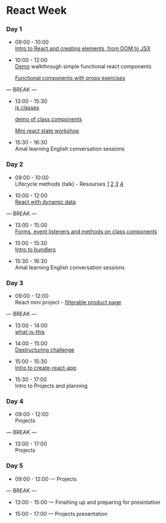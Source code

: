 # React Week


### Day 1

- 09:00 - 10:00 <br> 
  [Intro to React and creating elements, from DOM to JSX](https://github.com/jema28/react-intro)
- 10:00 - 12:00 <br> 
  [Demo](https://github.com/fack2/react-components-demo) walkthrough simple functional react components
  
  [Functional components with props exercises](https://github.com/rithmschool/react_exercises/tree/master/01-introduction-to-react/jsx-and-babel)


— BREAK —

- 13:00 - 15:30 <br> 
  [js classes](https://github.com/oliverjam/es6-class-intro)
  
  [demo of class components](https://github.com/fack2/react-components-demo)
  
  [Mini react state workshop](https://github.com/ali-7/mini-react-state-ws)

- 15:30 - 16:30 <br> 
  Amal learning English conversation sessions

### Day 2

- 09:00 - 10:00 <br> 
  Lifecycle methods (talk) - Resourses [1](https://reactjs.org/docs/react-component.html) [2](http://projects.wojtekmaj.pl/react-lifecycle-methods-diagram/) [3](https://www.rithmschool.com/courses/react-fundamentals/component-life-cycle) [4](https://programmingwithmosh.com/javascript/react-lifecycle-methods/)
  
- 10:00 - 12:00 <br> 
  [React with dynamic data](https://github.com/ali-7/react-dynamic-data-workshop)


— BREAK —

- 13:00 - 15:00 <br> 
  [Forms, event listeners and methods on class components](https://github.com/ali-7/react-forms)
  
- 15:00 - 15:30 <br>
  [Intro to bundlers](https://hackmd.io/p/rJBLi5mSf)
  
- 15:30 - 16:30 <br> 
  Amal learning English conversation sessions


### Day 3

- 09:00 - 12:00 <br> 
  React mini project - [filterable product page](https://github.com/fack2/react-food-workshop)

— BREAK —

- 13:00 - 14:00 <br> 
  [what-is-this](https://github.com/ZooeyMiller/ws-what-is-this)

- 14:00 - 15:00 <br> 
  [Destructuring challenge](https://github.com/jema28/learn-destructuring)
  
- 15:00 - 15:30 <br>
  [Intro to create-react-app](https://github.com/facebook/create-react-app)

- 15:30 - 17:00 <br>
  Intro to Projects and planning 

### Day 4

- 09:00 - 12:00 <br>
  Projects

— BREAK —

- 13:00 - 17:00 <br>
  Projects

### Day 5

- 09:00 - 12:00 — Projects 

— BREAK —

- 13:00 - 15:00 — Finsihing up and preparing for presintation 

- 15:00 - 17:00 — Projects presentation

